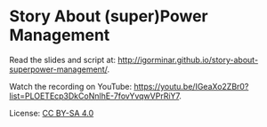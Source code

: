 Story About (super)Power Management
=========================================================

Read the slides and script at: http://igorminar.github.io/story-about-superpower-management/.

Watch the recording on YouTube: https://youtu.be/IGeaXo2ZBr0?list=PLOETEcp3DkCoNnlhE-7fovYvqwVPrRiY7.

License: [CC BY-SA 4.0](http://creativecommons.org/licenses/by-sa/4.0/)